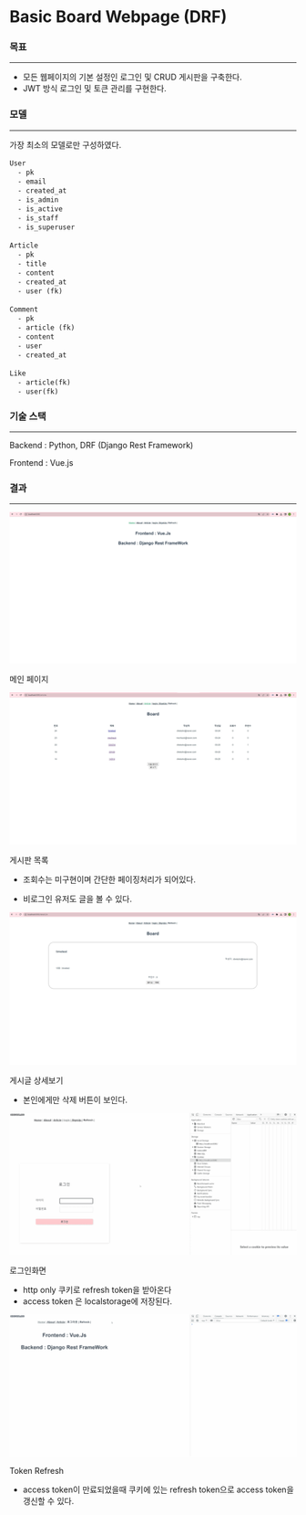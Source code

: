 # Basic Board Webpage (DRF)





### 목표

<hr>

- 모든 웹페이지의 기본 설정인 로그인 및 CRUD 게시판을 구축한다.
- JWT 방식 로그인 및 토큰 관리를 구현한다.



### 모델

<hr>

가장 최소의 모델로만 구성하였다.

```
User
  - pk
  - email
  - created_at
  - is_admin
  - is_active
  - is_staff
  - is_superuser
  
Article
  - pk
  - title
  - content
  - created_at
  - user (fk)
  
Comment
  - pk
  - article (fk)
  - content
  - user
  - created_at
  
Like
  - article(fk)
  - user(fk)
```



### 기술 스택

<hr>

Backend : Python, DRF (Django Rest Framework)

Frontend : Vue.js



### 결과

<hr>



![메인페이지](../image/메인페이지.jpg)



메인 페이지



![boardlist](../image/boardlist.jpg)

게시판 목록



- 조회수는 미구현이며 간단한 페이징처리가 되어있다.

- 비로그인 유저도 글을 볼 수 있다.



![](../image/boarddetail.jpg)

게시글 상세보기

- 본인에게만 삭제 버튼이 보인다.



![refreshtoken](../image/refreshtoken.gif)



로그인화면

- http only 쿠키로 refresh token을 받아온다
- access token 은 localstorage에 저장된다.





![](../image/accesstoken.gif)

Token Refresh

- access token이 만료되었을때 쿠키에 있는 refresh token으로 access token을 갱신할 수 있다.





